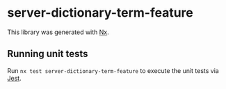 # server-dictionary-term-feature

This library was generated with [Nx](https://nx.dev).

## Running unit tests

Run `nx test server-dictionary-term-feature` to execute the unit tests via [Jest](https://jestjs.io).
